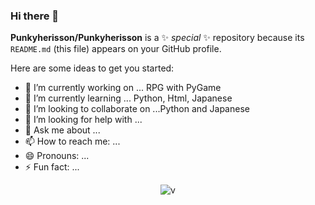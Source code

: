 ### Hi there 👋


**Punkyherisson/Punkyherisson** is a ✨ _special_ ✨ repository because its `README.md` (this file) appears on your GitHub profile.

Here are some ideas to get you started:

- 🔭 I’m currently working on ... RPG with PyGame
- 🌱 I’m currently learning ... Python, Html, Japanese
- 👯 I’m looking to collaborate on ...Python and Japanese
- 🤔 I’m looking for help with ...
- 💬 Ask me about ...
- 📫 How to reach me: ...
- 😄 Pronouns: ...
- ⚡ Fun fact: ...

<p align="center"><img src="https://github-readme-streak-stats.herokuapp.com/?user=Punkyherisson&theme=algolia" alt="v" /> <br> 
